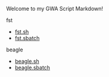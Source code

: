 Welcome to my GWA Script Markdown!

fst
* [fst.sh](https://github.com/biol726314/Biol5263/blob/main/Scripts/GWAScripts/fst.sh)
* [fst.sbatch](https://github.com/biol726314/Biol5263/blob/main/Scripts/GWAScripts/fst.sbatch)

beagle
* [beagle.sh](https://github.com/biol726314/Biol5263/blob/main/Scripts/GWAScripts/beagle.sh)
* [beagle.sbatch](https://github.com/biol726314/Biol5263/blob/main/Scripts/GWAScripts/beagle.sbatch)
